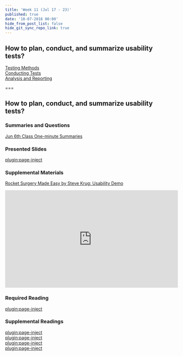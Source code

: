 ```yaml
---
title: 'Week 11 (Jul 17 - 23)'
published: true
date: '18-07-2018 00:00'
hide_from_post_list: false
hide_git_sync_repo_link: true
---
```


## How to plan, conduct, and summarize usability tests?  
[Testing Methods](https://paulhibbitts.net/cmpt-363-182/pdfs/cmpt-363-182-usability-testing.pdf#page=5)  
[Conducting Tests](https://paulhibbitts.net/cmpt-363-182/pdfs/cmpt-363-182-usability-testing.pdf#page=31)  
[Analysis and Reporting](https://paulhibbitts.net/cmpt-363-182/pdfs/cmpt-363-182-usability-testing.pdf#page=101)  

===

## **How to plan, conduct, and summarize usability tests?**

### Summaries and Questions  
[Jun 6th Class One-minute Summaries](https://canvas.sfu.ca)

### Presented Slides  
[plugin:page-inject](/192/all-slides/week-05)

### Supplemental Materials  
[Rocket Surgery Made Easy by Steve Krug: Usability Demo](https://www.youtube.com/watch?v=QckIzHC99Xc)  
<div class="embed-responsive embed-responsive-4by3"><iframe width="560" height="315" src="https://www.youtube.com/embed/QckIzHC99Xc" frameborder="0" allowfullscreen></iframe></div>

### Required Reading  
[plugin:page-inject](/192/all-readings/week-05)

### Supplemental Readings  
[plugin:page-inject](/192/ux-techniques-guide/how-to-plan-conduct-and-summarize-usability-tests/usability-testing-formal)  
[plugin:page-inject](/192/ux-techniques-guide/how-to-plan-conduct-and-summarize-usability-tests/usability-test-surveys)  
[plugin:page-inject](/192/ux-techniques-guide/how-to-plan-conduct-and-summarize-usability-tests/usability-test-tasks)  
[plugin:page-inject](/192/ux-techniques-guide/how-to-plan-conduct-and-summarize-usability-tests/usability-testing-informal)  
